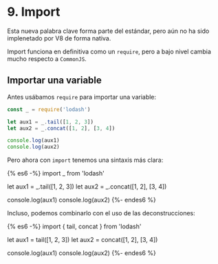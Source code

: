 # 9. Import

Esta nueva palabra clave forma parte del estándar, pero aún no ha sido implenetado por V8 de forma nativa.

Import funciona en definitiva como un `require`, pero a bajo nivel cambia mucho respecto a `CommonJS`.

## Importar una variable

Antes usábamos `require` para importar una variable:

```JavaScript
const _ = require('lodash')

let aux1 = _.tail([1, 2, 3])
let aux2 = _.concat([1, 2], [3, 4])

console.log(aux1)
console.log(aux2)
```

Pero ahora con `import` tenemos una sintaxis más clara:

{% es6 -%}
import _ from 'lodash'

let aux1 = _.tail([1, 2, 3])
let aux2 = _.concat([1, 2], [3, 4])

console.log(aux1)
console.log(aux2)
{%- endes6 %}

Incluso, podemos combinarlo con el uso de las deconstrucciones:

{% es6 -%}
import { tail, concat } from 'lodash'

let aux1 = tail([1, 2, 3])
let aux2 = concat([1, 2], [3, 4])

console.log(aux1)
console.log(aux2)
{%- endes6 %}
